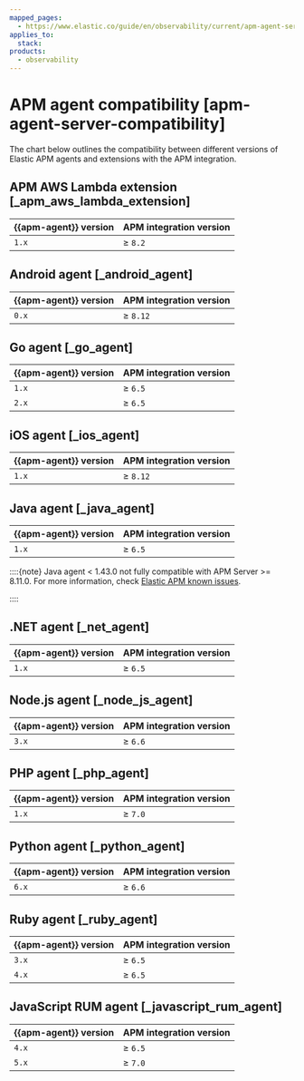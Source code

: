 ```yaml
---
mapped_pages:
  - https://www.elastic.co/guide/en/observability/current/apm-agent-server-compatibility.html
applies_to:
  stack:
products:
  - observability
---
```


# APM agent compatibility [apm-agent-server-compatibility]

The chart below outlines the compatibility between different versions of Elastic APM agents and extensions with the APM integration.

## APM AWS Lambda extension [_apm_aws_lambda_extension]

| {{apm-agent}} version | APM integration version |
| --- | --- |
| `1.x` | ≥ `8.2` |

## Android agent [_android_agent]

| {{apm-agent}} version | APM integration version |
| --- | --- |
| `0.x` | ≥ `8.12` |

## Go agent [_go_agent]

| {{apm-agent}} version | APM integration version |
| --- | --- |
| `1.x` | ≥ `6.5` |
| `2.x` | ≥ `6.5` |

## iOS agent [_ios_agent]

| {{apm-agent}} version | APM integration version |
| --- | --- |
| `1.x` | ≥ `8.12` |

## Java agent [_java_agent]

| {{apm-agent}} version | APM integration version |
| --- | --- |
| `1.x` | ≥ `6.5` |

::::{note}
Java agent < 1.43.0 not fully compatible with APM Server >= 8.11.0. For more information, check [Elastic APM known issues](apm-server://release-notes/known-issues.md).

::::

## .NET agent [_net_agent]

| {{apm-agent}} version | APM integration version |
| --- | --- |
| `1.x` | ≥ `6.5` |

## Node.js agent [_node_js_agent]

| {{apm-agent}} version | APM integration version |
| --- | --- |
| `3.x` | ≥ `6.6` |

## PHP agent [_php_agent]

| {{apm-agent}} version | APM integration version |
| --- | --- |
| `1.x` | ≥ `7.0` |

## Python agent [_python_agent]

| {{apm-agent}} version | APM integration version |
| --- | --- |
| `6.x` | ≥ `6.6` |

## Ruby agent [_ruby_agent]

| {{apm-agent}} version | APM integration version |
| --- | --- |
| `3.x` | ≥ `6.5` |
| `4.x` | ≥ `6.5` |

## JavaScript RUM agent [_javascript_rum_agent]

| {{apm-agent}} version | APM integration version |
| --- | --- |
| `4.x` | ≥ `6.5` |
| `5.x` | ≥ `7.0` |

